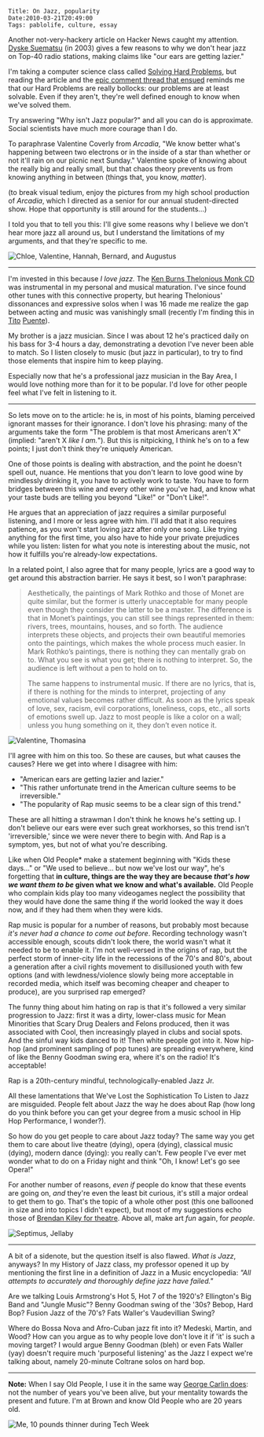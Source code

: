     Title: On Jazz, popularity
    Date:2010-03-21T20:49:00
    Tags: pablolife, culture, essay

Another not-very-hackery article on Hacker News caught my attention.
[Dyske Suematsu](http://dyske.com/paper/778) (in 2003) gives a few reasons to
why we don't hear jazz on Top-40 radio stations, making claims like "our ears
are getting lazier."

I'm taking a computer science class called [Solving Hard Problems][2], but
reading the article and the [epic comment thread that ensued][3] reminds me
that our Hard Problems are really bollocks: our problems are at least
solvable. Even if they aren't, they're well defined enough to know when we've
solved them.

Try answering "Why isn't Jazz popular?" and all you can do is approximate.
Social scientists have much more courage than I do.

To paraphrase Valentine Coverly from _Arcadia_, "We know better what's
happening between two electrons or in the inside of a star than whether or not
it'll rain on our picnic next Sunday." Valentine spoke of knowing about the
really big and really small, but that chaos theory prevents us from knowing
anything in between (things that, you know, _matter_).

(to break visual tedium, enjoy the pictures from my high school production of
_Arcadia_, which I directed as a senior for our annual student-directed show.
Hope that opportunity is still around for the students...)

I told you that to tell you this: I'll give some reasons why I believe we
don't hear more jazz all around us, but I understand the limitations of my
arguments, and that they're specific to me.

<img src="/img/2010/03/modern-cast-shot.jpg" alt="Chloe, Valentine, Hannah, Bernard, and Augustus" />

---

I'm invested in this because _I love jazz._ The [Ken Burns Thelonious Monk CD][5]
was instrumental in my personal and musical maturation. I've since
found other tunes with this connective property, but hearing Thelonious'
dissonances and expressive solos when I was 16 made me realize the gap between
acting and music was vanishingly small (recently I'm finding this in [Tito][6]
[Puente][7]).

My brother is a jazz musician. Since I was about 12 he's practiced daily on
his bass for 3-4 hours a day, demonstrating a devotion I've never been able to
match. So I listen closely to music (but jazz in particular), to try to find
those elements that inspire him to keep playing.

Especially now that he's a professional jazz musician in the Bay Area, I would
love nothing more than for it to be popular. I'd love for other people feel
what I've felt in listening to it.

---

So lets move on to the article: he is, in most of his points, blaming
perceived ignorant masses for their ignorance. I don't love his phrasing: many
of the arguments take the form "The problem is that most Americans aren't X"
(implied: "aren't X _like I am._"). But this is nitpicking, I think he's on to
a few points; I just don't think they're uniquely American.

One of those points is dealing with abstraction, and the point he doesn't
spell out, nuance. He mentions that you don't learn to love good wine by
mindlessly drinking it, you have to actively work to taste. You have to form
bridges between this wine and every other wine you've had, and know what your
taste buds are telling you beyond "Like!" or "Don't Like!".

He argues that an appreciation of jazz requires a similar purposeful
listening, and I more or less agree with him. I'll add that it also requires
patience, as you won't start loving jazz after only one song. Like trying
anything for the first time, you also have to hide your private prejudices
while you listen: listen for what you note is interesting about the music, not
how it fulfills you're already-low expectations.

In a related point, I also agree that for many people, lyrics are a good way
to get around this abstraction barrier. He says it best, so I won't
paraphrase:

> Aesthetically, the paintings of Mark Rothko and those of Monet are quite
> similar, but the former is utterly unacceptable for many people even though
> they consider the latter to be a master. The difference is that in Monet’s
> paintings, you can still see things represented in them: rivers, trees,
> mountains, houses, and so forth. The audience interprets these objects, and
> projects their own beautiful memories onto the paintings, which makes the
> whole process much easier. In Mark Rothko’s paintings, there is nothing they
> can mentally grab on to. What you see is what you get; there is nothing to
> interpret. So, the audience is left without a pen to hold on to.
>
> The same happens to instrumental music. If there are no lyrics, that is, if
> there is nothing for the minds to interpret, projecting of any emotional
> values becomes rather difficult. As soon as the lyrics speak of love, sex,
> racism, evil corporations, loneliness, cops, etc., all sorts of emotions swell
> up. Jazz to most people is like a color on a wall; unless you hung something
> on it, they don’t even notice it.


<img src="/img/2010/03/valentine-thomasina.jpg" alt="Valentine, Thomasina" />

I'll agree with him on this too. So these are causes, but what causes the
causes? Here we get into where I disagree with him:

* "American ears are getting lazier and lazier."
* "This rather unfortunate trend in the American culture seems to be irreversible."
* "The popularity of Rap music seems to be a clear sign of this trend."

These are all hitting a strawman I don't think he knows he's setting up. I
don't believe our ears were ever such great workhorses, so this trend isn't
'irreversible,' since we were never there to begin with. And Rap is a symptom,
yes, but not of what you're describing.

Like when Old People\* make a statement beginning with "Kids these days..." or
"We used to believe... but now we've lost our way", he's forgetting that **in
culture, things are the way they are because _that's how we want them to be_
given what we know and what's available.** Old People who complain kids play
too many videogames neglect the possibility that they would have done the same
thing if the world looked the way it does now, and if they had them when they
were kids.

Rap music is popular for a number of reasons, but probably most because _it's
never had a chance to come out before_. Recording technology wasn't accessible
enough, scouts didn't look there, the world wasn't what it needed to be to
enable it. I'm not well-versed in the origins of rap, but the perfect storm of
inner-city life in the recessions of the 70's and 80's, about a generation
after a civil rights movement to disillusioned youth with few options (and
with lewdness/violence slowly being more acceptable in recorded media, which
itself was becoming cheaper and cheaper to produce), are you surprised rap
emerged?

The funny thing about him hating on rap is that it's followed a very similar
progression to Jazz: first it was a dirty, lower-class music for Mean
Minorities that Scary Drug Dealers and Felons produced, then it was associated
with Cool, then increasingly played in clubs and social spots. And the sinful
way kids danced to it! Then white people got into it. Now hip-hop (and
prominent sampling of pop tunes) are spreading everywhere, kind of like the
Benny Goodman swing era, where it's on the radio! It's acceptable!

Rap is a 20th-century mindful, technologically-enabled Jazz Jr.

All these lamentations that We've Lost the Sophistication To Listen to Jazz
are misguided. People felt about Jazz the way he does about Rap (how long do
you think before you can get your degree from a music school in Hip Hop
Performance, I wonder?).

So how do you get people to care about Jazz today? The same way you get them
to care about live theatre (dying), opera (dying), classical music (dying),
modern dance (dying): you really can't. Few people I've ever met wonder what
to do on a Friday night and think "Oh, I know! Let's go see Opera!"

For another number of reasons, _even if_ people do know that these events are
going on, _and_ they're even the least bit curious, it's still a major ordeal
to get them to go. That's the topic of a whole other post (this one ballooned
in size and into topics I didn't expect), but most of my suggestions echo
those of [Brendan Kiley for theatre][9]. Above all, make art _fun_ again, for
_people_.

<img src="/img/2010/03/septimus-jellaby.jpg" alt="Septimus, Jellaby" />

---

A bit of a sidenote, but the question itself is also flawed. _What is Jazz_,
anyways? In my History of Jazz class, my professor opened it up by mentioning
the first line in a definition of Jazz in a Music encyclopedia: _"All attempts
to accurately and thoroughly define jazz have failed."_

Are we talking Louis Armstrong's Hot 5, Hot 7 of the 1920's? Ellington's Big
Band and "Jungle Music"? Benny Goodman swing of the '30s? Bebop, Hard Bop?
Fusion Jazz of the 70's? Fats Waller's Vaudevillian Swing?

Where do Bossa Nova and Afro-Cuban jazz fit into it? Medeski, Martin, and
Wood? How can you argue as to why people love don't love it if 'it' is such a
moving target? I would argue Benny Goodman (bleh) or even Fats Waller (yay)
doesn't require much 'purposeful listening' as the Jazz I expect we're talking
about, namely 20-minute Coltrane solos on hard bop.

---

**Note:** When I say Old People, I use it in the same way [George Carlin does][11]:
not the number of years you've been alive, but your mentality towards the present
and future. I'm at Brown and know Old People who are 20 years old.

<img src="/img/2010/03/director-pablo.jpg" alt="Me, 10 pounds thinner during Tech Week" />

   [1]: http://dyske.com/paper/778
   [2]: http://cs.brown.edu/courses/cs258/
   [3]: http://news.ycombinator.com/item?id=1204505
   [4]: http://photos-h.ak.fbcdn.net/photos-ak-sf2p/v16/129/68/1010423/n1010423_30093105_9639.jpg
   [5]: http://www.amazon.com/Ken-Burns-JAZZ-Collection-Thelonious/dp/B000050HVW
   [6]: http://www.youtube.com/watch?v=4Aewq0ruLWI
   [7]: http://www.youtube.com/watch?v=f1lRlWxJZ7Y
   [8]: http://photos-a.ak.fbcdn.net/photos-ak-sf2p/v16/129/68/1010423/n1010423_30093128_4033.jpg
   [9]: http://www.thestranger.com/seattle/ten-things-theaters-need-to-do-right-now-to-save-themselves/Content?oid=691862
   [10]: http://photos-a.ak.fbcdn.net/photos-ak-sf2p/v16/129/68/1010423/n1010423_30093114_1494.jpg
   [11]: http://www.youtube.com/watch?v=W58K-5ArFzo#t=0m42s
   [12]: http://photos-d.ak.fbcdn.net/photos-ak-sf2p/v16/129/68/1010423/n1010423_30093124_3347.jpg
